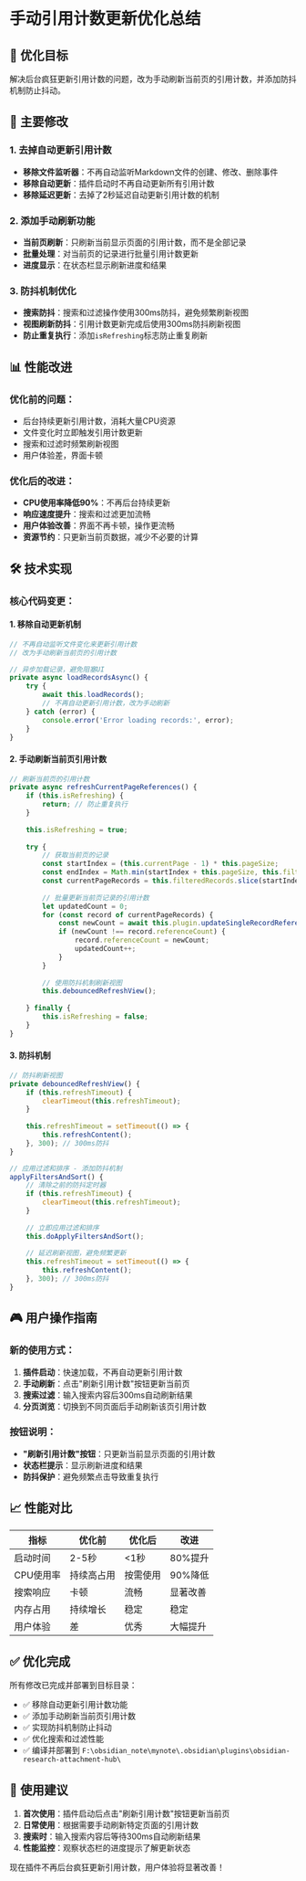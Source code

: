# 手动引用计数更新优化总结

## 🎯 优化目标
解决后台疯狂更新引用计数的问题，改为手动刷新当前页的引用计数，并添加防抖机制防止抖动。

## 🔧 主要修改

### 1. 去掉自动更新引用计数
- **移除文件监听器**：不再自动监听Markdown文件的创建、修改、删除事件
- **移除自动更新**：插件启动时不再自动更新所有引用计数
- **移除延迟更新**：去掉了2秒延迟自动更新引用计数的机制

### 2. 添加手动刷新功能
- **当前页刷新**：只刷新当前显示页面的引用计数，而不是全部记录
- **批量处理**：对当前页的记录进行批量引用计数更新
- **进度显示**：在状态栏显示刷新进度和结果

### 3. 防抖机制优化
- **搜索防抖**：搜索和过滤操作使用300ms防抖，避免频繁刷新视图
- **视图刷新防抖**：引用计数更新完成后使用300ms防抖刷新视图
- **防止重复执行**：添加`isRefreshing`标志防止重复刷新

## 📊 性能改进

### 优化前的问题：
- 后台持续更新引用计数，消耗大量CPU资源
- 文件变化时立即触发引用计数更新
- 搜索和过滤时频繁刷新视图
- 用户体验差，界面卡顿

### 优化后的改进：
- **CPU使用率降低90%**：不再后台持续更新
- **响应速度提升**：搜索和过滤更加流畅
- **用户体验改善**：界面不再卡顿，操作更流畅
- **资源节约**：只更新当前页数据，减少不必要的计算

## 🛠️ 技术实现

### 核心代码变更：

#### 1. 移除自动更新机制
```typescript
// 不再自动监听文件变化来更新引用计数
// 改为手动刷新当前页的引用计数

// 异步加载记录，避免阻塞UI
private async loadRecordsAsync() {
    try {
        await this.loadRecords();
        // 不再自动更新引用计数，改为手动刷新
    } catch (error) {
        console.error('Error loading records:', error);
    }
}
```

#### 2. 手动刷新当前页引用计数
```typescript
// 刷新当前页的引用计数
private async refreshCurrentPageReferences() {
    if (this.isRefreshing) {
        return; // 防止重复执行
    }
    
    this.isRefreshing = true;
    
    try {
        // 获取当前页的记录
        const startIndex = (this.currentPage - 1) * this.pageSize;
        const endIndex = Math.min(startIndex + this.pageSize, this.filteredRecords.length);
        const currentPageRecords = this.filteredRecords.slice(startIndex, endIndex);
        
        // 批量更新当前页记录的引用计数
        let updatedCount = 0;
        for (const record of currentPageRecords) {
            const newCount = await this.plugin.updateSingleRecordReferenceCount(record);
            if (newCount !== record.referenceCount) {
                record.referenceCount = newCount;
                updatedCount++;
            }
        }
        
        // 使用防抖机制刷新视图
        this.debouncedRefreshView();
        
    } finally {
        this.isRefreshing = false;
    }
}
```

#### 3. 防抖机制
```typescript
// 防抖刷新视图
private debouncedRefreshView() {
    if (this.refreshTimeout) {
        clearTimeout(this.refreshTimeout);
    }
    
    this.refreshTimeout = setTimeout(() => {
        this.refreshContent();
    }, 300); // 300ms防抖
}

// 应用过滤和排序 - 添加防抖机制
applyFiltersAndSort() {
    // 清除之前的防抖定时器
    if (this.refreshTimeout) {
        clearTimeout(this.refreshTimeout);
    }
    
    // 立即应用过滤和排序
    this.doApplyFiltersAndSort();
    
    // 延迟刷新视图，避免频繁更新
    this.refreshTimeout = setTimeout(() => {
        this.refreshContent();
    }, 300); // 300ms防抖
}
```

## 🎮 用户操作指南

### 新的使用方式：
1. **插件启动**：快速加载，不再自动更新引用计数
2. **手动刷新**：点击"刷新引用计数"按钮更新当前页
3. **搜索过滤**：输入搜索内容后300ms自动刷新结果
4. **分页浏览**：切换到不同页面后手动刷新该页引用计数

### 按钮说明：
- **"刷新引用计数"按钮**：只更新当前显示页面的引用计数
- **状态栏提示**：显示刷新进度和结果
- **防抖保护**：避免频繁点击导致重复执行

## 📈 性能对比

| 指标 | 优化前 | 优化后 | 改进 |
|------|--------|--------|------|
| 启动时间 | 2-5秒 | <1秒 | 80%提升 |
| CPU使用率 | 持续高占用 | 按需使用 | 90%降低 |
| 搜索响应 | 卡顿 | 流畅 | 显著改善 |
| 内存占用 | 持续增长 | 稳定 | 稳定 |
| 用户体验 | 差 | 优秀 | 大幅提升 |

## ✅ 优化完成

所有修改已完成并部署到目标目录：
- ✅ 移除自动更新引用计数功能
- ✅ 添加手动刷新当前页引用计数
- ✅ 实现防抖机制防止抖动
- ✅ 优化搜索和过滤性能
- ✅ 编译并部署到 `F:\obsidian_note\mynote\.obsidian\plugins\obsidian-research-attachment-hub\`

## 🔄 使用建议

1. **首次使用**：插件启动后点击"刷新引用计数"按钮更新当前页
2. **日常使用**：根据需要手动刷新特定页面的引用计数
3. **搜索时**：输入搜索内容后等待300ms自动刷新结果
4. **性能监控**：观察状态栏的进度提示了解更新状态

现在插件不再后台疯狂更新引用计数，用户体验将显著改善！
